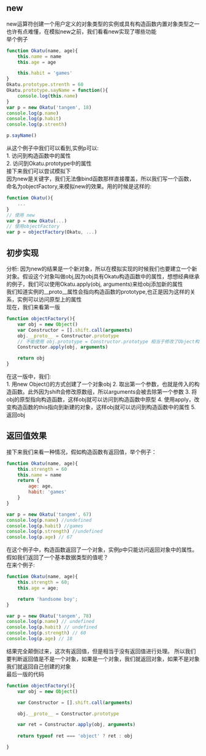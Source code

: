 ## new
new运算符创建一个用户定义的对象类型的实例或具有构造函数内置对象类型之一  
也许有点难懂，在模拟new之前，我们看看new实现了哪些功能  
举个例子  
```js
function Okatu(name, age){
    this.name = name 
    this.age = age

    this.habit = 'games'
}
Okatu.prototype.strenth = 60
Okatu.prototype.sayName = function(){
    console.log(this.name)
}
var p = new Okatu('tangem', 18)
console.log(p.name)
console.log(p.habit)
console.log(p.strenth)

p.sayName()

```

从这个例子中我们可以看到,实例p可以:  
    1. 访问到构造函数中的属性  
    2. 访问到Okatu.prototype中的属性  
接下来我们可以尝试模拟下  
因为new是关键字，我们无法像bind函数那样直接覆盖，所以我们写一个函数，命名为objectFactory,来模拟new的效果。用的时候是这样的:
```js
function Okatu(){
    ...
}
// 使用 new 
var p = new Okatu(...)
// 使用objectFactory
var p = objectFactory(Okatu, ...)
```
## 初步实现  
分析:
因为new的结果是一个新对象，所以在模拟实现的时候我们也要建立一个新对象。假设这个对象叫做obj,因为obj具有Okatu构造函数中的属性，想想经典继承的例子，我们可以使用Okatu.apply(obj, arguments)来给obj添加新的属性  
我们知道实例的__proto__属性会指向构造函数的prototype,也正是因为这样的关系，实例可以访问原型上的属性  
现在，我们来看第一版  
```js
function objectFactory(){
    var obj = new Object()
    var Constructor = [].shift.call(arguments)
    obj.__proto__ = Constructor.prototype
    // 不能使用 obj.prototype = Constructor.prototype 相当于修改了Object构造函数的原型
    Constructor.apply(obj, arguments)

    return obj
}
```
在这一版中，我们:  
    1. 用new Object()的方式创建了一个对象obj
    2. 取出第一个参数，也就是传入的构造函数。此外因为shift会修改原数组，所以arguments会被去除第一个参数
    3. 将obj的原型指向构造函数，这样obj就可以访问到构造函数中原型
    4. 使用apply，改变构造函数的this指向到新建的对象，这样obj就可以访问到构造函数中的属性
    5. 返回obj
## 返回值效果
接下来我们来看一种情况，假如构造函数有返回值，举个例子：
```js
function Okatu(name, age){
    this.strength = 60
    this.name = name
    return {
        age: age,
        habit: 'games'
    }
}

var p = new Okatu('tangem', 67)
console.log(p.name) //undefined
console.log(p.habit) //games
console.log(p.strength) //undefined
console.log(p.age) // 67
```
在这个例子中，构造函数返回了一个对象，实例p中只能访问返回对象中的属性。 
假如我们返回了一个基本数据类型的值呢？  
在来个例子:  
```js
function Okatu(name, age){
    this.strength = 60;
    this.age = age;

    return 'handsome boy';
}

var p = new Okatu('tangem', 78)
console.log(p.name) // undefined
console.log(p.habit) // undefined
console.log(p.strength) // 60
console.log(p.age) // 18
```
结果完全颠倒过来，这次有返回值，但是相当于没有返回值进行处理。
所以我们要判断返回值是不是一个对象，如果是一个对象，我们就返回对象，如果不是对象我们就返回自己创建的对象  
最后一版的代码
```js
function objectFactory(){
    var obj = new Object()

    var Constructor = [].shift.call(arguments)

    obj.__proto__ = Constructor.prototype

    var ret = Constructor.apply(obj, arguments)
    
    return typeof ret === 'object' ? ret : obj

}
```